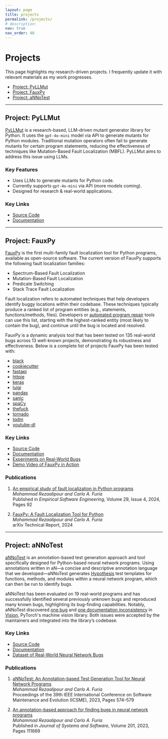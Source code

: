 ```yaml
---
layout: page
title: projects
permalink: /projects/
# description:
nav: true
nav_order: 40
---
```



# Projects

This page highlights my research-driven projects. I frequently update it with
relevant materials as my work progresses.

- [Project: PyLLMut](#project-pyllmut)
- [Project: FauxPy](#project-fauxpy)
- [Project: aNNoTest](#project-annotest)

---

## Project: PyLLMut

[PyLLMut](https://pyllmut.readthedocs.io) is a research-based, LLM-driven mutant generator library for Python.
It uses the `gpt-4o-mini` model via API to generate mutants for Python modules.
Traditional mutation operators often fail to generate mutants for certain program statements, 
reducing the effectiveness of techniques like Mutation-Based Fault Localization (MBFL). 
PyLLMut aims to address this issue using LLMs.

### Key Features

- Uses LLMs to generate mutants for Python code.
- Currently supports `gpt-4o-mini` via API (more models coming).
- Designed for research & real-world applications.

### Key Links

- [Source Code](https://github.com/mohrez86/pyllmut)
- [Documentation](https://pyllmut.readthedocs.io)

---

## Project: FauxPy

[FauxPy](https://fauxpy.readthedocs.io) is the first multi-family fault localization tool for Python programs,
available as open-source software. The current version of FauxPy supports the
following fault localization families:
- Spectrum-Based Fault Localization
- Mutation-Based Fault Localization
- Predicate Switching
- Stack Trace Fault Localization

Fault localization refers to automated techniques that help developers identify
buggy locations within their codebase. These techniques typically produce a
ranked list of program entities (e.g., statements, functions/methods, files).
Developers or [automated program repair](https://program-repair.org) tools can
use this list, starting with the highest-ranked entity (most likely to contain
the bug), and continue until the bug is located and resolved.

FauxPy is a dynamic analysis tool that has been tested on 135 real-world bugs
across 13 well-known projects, demonstrating its robustness and effectiveness.
Below is a complete list of projects FauxPy has been tested with:

- [black](https://github.com/psf/black)
- [cookiecutter](https://github.com/cookiecutter/cookiecutter)
- [fastapi](https://github.com/tiangolo/fastapi)
- [httpie](https://github.com/jakubroztocil/httpie)
- [keras](https://github.com/keras-team/keras)
- [luigi](https://github.com/spotify/luigi)
- [pandas](https://github.com/pandas-dev/pandas)
- [sanic](https://github.com/huge-success/sanic)
- [spaCy](https://github.com/explosion/spaCy)
- [thefuck](https://github.com/nvbn/thefuck)
- [tornado](https://github.com/tornadoweb/tornado)
- [tqdm](https://github.com/tqdm/tqdm)
- [youtube-dl](https://github.com/ytdl-org/youtube-dl)

### Key Links

- [Source Code](https://github.com/atom-sw/fauxpy)
- [Documentation](https://fauxpy.readthedocs.io)
- [Experiments on Real-World Bugs](https://github.com/atom-sw/fauxpy-experiments)
- [Demo Video of FauxPy in Action](https://www.youtube.com/watch?v=6ooPPiwd79g)

### Publications

1. [An empirical study of fault localization in Python programs](../publications#an-empirical-study-of-fault-localization-in-python-programs)  
   *Mohammad Rezaalipour and Carlo A. Furia*  
   Published in *Empirical Software Engineering*, Volume 29, Issue 4, 2024, Pages 92
   <!-- - DOI: [10.1007/s10664-024-10475-3](https://doi.org/10.1007/s10664-024-10475-3) -->

2. [FauxPy: A Fault Localization Tool for Python](../publications#fauxpy-a-fault-localization-tool-for-python)  
   *Mohammad Rezaalipour and Carlo A. Furia*  
   arXiv Technical Report, 2024
   <!-- - arXiv: [2404.18596](https://arxiv.org/abs/2404.18596) -->

---

## Project: aNNoTest

[aNNoTest](https://annotest.readthedocs.io) is an annotation-based test generation approach and tool specifically designed
for Python-based neural network programs. Using annotations written in aN—a
concise and descriptive annotation language that we developed—aNNoTest generates
[Hypothesis](https://hypothesis.readthedocs.io) test templates for functions,
methods, and modules within a neural network program, which can then be run to
identify bugs.

aNNoTest has been evaluated on 19 real-world programs and has successfully
identified several previously unknown bugs and reproduced many known bugs,
highlighting its bug-finding capabilities. Notably, aNNoTest discovered [one
bug](https://github.com/pytorch/vision/issues/5209) and [one documentation
inconsistency](https://github.com/pytorch/vision/issues/6607) in
[Vision](https://github.com/pytorch/vision), PyTorch's machine vision library.
Both issues were accepted by the maintainers and integrated into the library’s
codebase.

### Key Links

- [Source Code](https://github.com/atom-sw/annotest)
- [Documentation](https://annotest.readthedocs.io)
- [Dataset of Real-World Neural Network Bugs](https://github.com/atom-sw/annotest-subjects)

### Publications

1. [aNNoTest: An Annotation-based Test Generation Tool for Neural Network Programs](../publications#annotest-an-annotation-based-test-generation-tool-for-neural-network-programs)  
   *Mohammad Rezaalipour and Carlo A. Furia*  
   Proceedings of the 39th IEEE International Conference on Software Maintenance
   and Evolution (ICSME), 2023, Pages 574–579
   <!-- - DOI: [10.1109/ICSME58846.2023.00075](https://doi.org/10.1109/ICSME58846.2023.00075) -->

2. [An annotation-based approach for finding bugs in neural network programs](../publications#an-annotation-based-approach-for-finding-bugs-in-neural-network-programs)  
   *Mohammad Rezaalipour and Carlo A. Furia*  
   Published in *Journal of Systems and Software*, Volume 201, 2023, Pages 111669
   <!-- - DOI: [10.1016/j.jss.2023.111669](https://doi.org/10.1016/j.jss.2023.111669) -->
